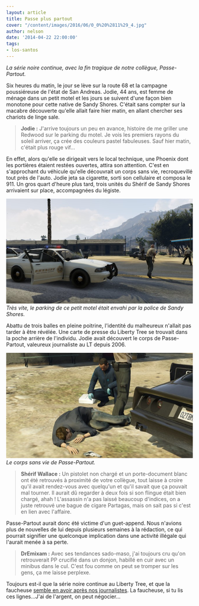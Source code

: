 ```yaml
---
layout: article
title: Passe plus partout
cover: "/content/images/2016/06/0_0%20%2811%29_4.jpg"
author: nelson
date: '2014-04-22 22:00:00'
tags:
- los-santos
---
```


_La série noire continue, avec la fin tragique de notre collègue, Passe-Partout._

Six heures du matin, le jour se lève sur la route 68 et la campagne poussiéreuse de l'état de San Andreas. Jodie, 44 ans, est femme de ménage dans un petit motel et les jours se suivent d'une façon bien monotone pour cette native de Sandy Shores. C'était sans compter sur la macabre découverte qu'elle allait faire hier matin, en allant chercher ses chariots de linge sale.

> **Jodie :** J'arrive toujours un peu en avance, histoire de me griller une Redwood sur le parking du motel. Je vois les premiers rayons du soleil arriver, ça crée des couleurs pastel fabuleuses. Sauf hier matin, c'était plus rouge vif...

En effet, alors qu'elle se dirigeait vers le local technique, une Phoenix dont les portières étaient restées ouvertes, attira son attention. C'est en s'approchant du véhicule qu'elle découvrait un corps sans vie, recroquevillé tout près de l'auto. Jodie jeta sa cigarette, sorti son cellulaire et composa le 911. Un gros quart d'heure plus tard, trois unités du Shérif de Sandy Shores arrivaient sur place, accompagnées du légiste.

![Très vite, le parking de ce petit motel était envahi par la police de Sandy Shores.](/content/images/2016/06/0_0%20%2811%29_5.jpg)
_Très vite, le parking de ce petit motel était envahi par la police de Sandy Shores._

Abattu de trois balles en pleine poitrine, l'identité du malheureux n'allait pas tarder à être révélée. Une carte de presse du Liberty Tree se trouvait dans la poche arrière de l'individu. Jodie avait découvert le corps de Passe-Partout, valeureux journaliste au LT depuis 2006.

![Le corps sans vie de Passe-Partout.](/content/images/2016/06/0_0%20%281%29_13.jpg)
_Le corps sans vie de Passe-Partout._

> **Shérif Wallace :** Un pistolet non chargé et un porte-document blanc ont été retrouvés à proximité de votre collègue, tout laisse à croire qu'il avait rendez-vous avec quelqu'un et qu'il savait que ça pouvait mal tourner. Il aurait dû regarder à deux fois si son flingue était bien chargé, ahah ! L'assassin n'a pas laissé beaucoup d'indices, on a juste retrouvé une bague de cigare Partagas, mais on sait pas si c'est en lien avec l'affaire.

Passe-Partout aurait donc été victime d'un guet-append. Nous n'avions plus de nouvelles de lui depuis plusieurs semaines à la rédaction, ce qui pourrait signifier une quelconque implication dans une activité illégale qui l'aurait menée à sa perte.

> **DrEmixam :** Avec ses tendances sado-maso, j'ai toujours cru qu'on retrouverait PP crucifié dans un donjon, habillé en cuir avec un minibus dans le cul. C'est fou comme on peut se tromper sur les gens, ça me laisse perplexe.

Toujours est-il que la série noire continue au Liberty Tree, et que la faucheuse [semble en avoir après nos journalistes](/2014/04/21/un-deuxieme-journaliste-retrouve-mort/). La faucheuse, si tu lis ces lignes...J'ai de l'argent, on peut négocier...